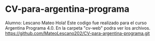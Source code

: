 # CV-para-argentina-programa 
Alumno: Lescano Mateo
 Hola! 
  Este codigo fue realizado para el curso Argentina Programa 4.0.
   En la carpeta "cv-web" podra ver los archivos.
  https://github.com/MateoLescano202/CV-para-argentina-programa.git 
